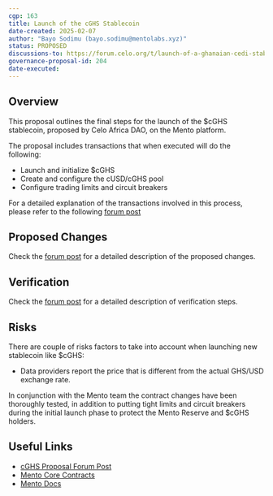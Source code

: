 ```yaml
---
cgp: 163
title: Launch of the cGHS Stablecoin
date-created: 2025-02-07
author: "Bayo Sodimu (bayo.sodimu@mentolabs.xyz)"
status: PROPOSED
discussions-to: https://forum.celo.org/t/launch-of-a-ghanaian-cedi-stablecoin-cghs/9289
governance-proposal-id: 204
date-executed:
---
```


## Overview

This proposal outlines the final steps for the launch of the $cGHS stablecoin, proposed by Celo Africa DAO, on the Mento platform.

The proposal includes transactions that when executed will do the following:

- Launch and initialize $cGHS
- Create and configure the cUSD/cGHS pool
- Configure trading limits and circuit breakers

For a detailed explanation of the transactions involved in this process, please refer to the following [forum post](https://forum.celo.org/t/launch-of-a-ghanaian-cedi-stablecoin-cghs/9289)

## Proposed Changes

Check the [forum post](https://forum.celo.org/t/launch-of-a-ghanaian-cedi-stablecoin-cghs/9289) for a detailed description of the proposed changes.

## Verification

Check the [forum post](https://forum.celo.org/t/launch-of-a-ghanaian-cedi-stablecoin-cghs/9289) for a detailed description of verification steps.

## Risks

There are couple of risks factors to take into account when launching new stablecoin like $cGHS:

- Data providers report the price that is different from the actual GHS/USD exchange rate.

In conjunction with the Mento team the contract changes have been thoroughly tested, in addition to putting tight limits and circuit breakers during the initial launch phase to protect the Mento Reserve and $cGHS holders.

## Useful Links

- [cGHS Proposal Forum Post](https://forum.celo.org/t/launch-of-a-ghanaian-cedi-stablecoin-cghs/9289)
- [Mento Core Contracts](https://github.com/mento-protocol/mento-core)
- [Mento Docs](https://docs.mento.org)
